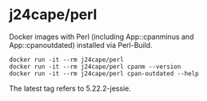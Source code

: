 # j24cape/perl

Docker images with Perl (including App::cpanminus and App::cpanoutdated) installed via Perl-Build.

```
docker run -it --rm j24cape/perl
docker run -it --rm j24cape/perl cpanm --version
docker run -it --rm j24cape/perl cpan-outdated --help
```

The latest tag refers to 5.22.2-jessie.
